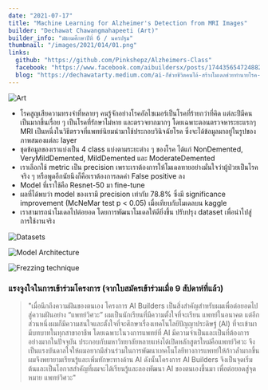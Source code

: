 ```yaml
---
date: "2021-07-17"
title: "Machine Learning for Alzheimer's Detection from MRI Images"
builder: "Dechawat Chawangmahapeeti (Art)"
builder_info: "มัธยมศึกษาปีที่ 6 / นครปฐม"
thumbnail: "/images/2021/014/01.png"
links:
  github: "https://github.com/Pinkshepz/Alzheimers-Class"
  facebook: "https://www.facebook.com/aibuildersx/posts/174435654724882"
  blog: "https://dechawatarty.medium.com/ai-ก็ช่วยชีวิตคนได้-สร้างโมเดลช่วยทำนายโรค-alzheimers-จากภาพ-mri-ด้วย-fastai-87001f755a97"
---
```


![Art](images/2021/014/01.png)

- โรคสูญเสียความทรงจำที่หลายๆ คนรู้จักอย่างโรคอัลไซเมอร์เป็นโรคที่ร้ายกว่าที่คิด แต่ละปีมีคนเป็นมากขึ้นเรื่อย ๆ เป็นโรคที่รักษาไม่หาย และตรวจยากมากๆ โดยเฉพาะตอนตรวจหาระยะแรกๆ
MRI เป็นหนึ่งในวิธีตรวจที่แพทย์นิยมนำมาใช้ประกอบวินิจฉัยโรค ซึ่งจะได้ข้อมูลมาอยู่ในรูปของภาพสมองแต่ละ layer
- ชุดข้อมูลของเราแบ่งเป็น 4 class แบ่งตามระยะต่าง ๆ ของโรค ได้แก่ NonDemented, VeryMildDemented, MildDemented และ ModerateDemented
- เราเลือกใช้ metric เป็น precision เพราะเราต้องการให้โมเดลทายอย่างมั่นใจว่าผู้ป่วยเป็นโรคจริง ๆ หรือพูดอีกนัยนึงก็คือเราต้องการลดค่า False positive ลง
- Model ที่เราใช้คือ Resnet-50 มา fine-tune 
- ผลที่ได้พบว่า model ของเรามี  precision เท่ากับ 78.8% ซึ่งมี significance improvement (McNeMar test p < 0.05) เมื่อเทียบกับโมเดลบน kaggle
- เราสามารถนำโมเดลไปต่อยอด โดยการพัฒนาโมเดลให้ดียิ่งขึ้น ปรับปรุง dataset เพื่อนำไปสู่การใช้งานจริง

![Datasets](images/2021/014/02.jpg)


![Model Architecture](images/2021/014/03.png)


![Frezzing technique](images/2021/014/04.png)

### แรงจูงใจในการเข้าร่วมโครงการ (จากใบสมัครเข้าร่วมเมื่อ 9 สัปดาห์ที่แล้ว)

> "เมื่อนึกถึงความฝันของตนเอง โครงการ AI Builders เป็นสิ่งสำคัญสำหรับผมเพื่อต่อยอดไปสู่ความฝันอย่าง “แพทย์วิศวะ” ผมเป็นนักเรียนที่มีความตั้งใจที่จะเรียน แพทย์ในอนาคต แต่อีกส่วนหนึ่งผมก็มีความสนใจและตั้งใจที่จะศึกษาเรื่องเทคโนโลยีปัญญาประดิษฐ์ (AI) ที่จะเข้ามามีบทบาทในทุกสาขาอาชีพ โดยเฉพาะในวงการแพทย์ที่ AI มีความจำเป็นและเป็นที่ต้องการอย่างมากในปัจจุบัน ประกอบกับมหาวิทยาลัยหลายแห่งได้เปิดหลักสูตรใหม่คือแพทย์วิศวะ จึงเป็นแรงบันดาลใจให้ผมอยากมีส่วนร่วมในการพัฒนาเทคโนโลยีทางการแพทย์ให้ก้าวล้ำมากขึ้น ผมจึงพยายามเรียนรู้และเพิ่มทักษะทางด้าน AI ดังนั้นโครงการ AI Builders จึงเป็นจุดเริ่มต้นและเป็นโอกาสสำคัญที่ผมจะได้เรียนรู้และลองพัฒนา AI ของตนเองขึ้นมา เพื่อต่อยอดสู่จุดหมาย แพทย์วิศวะ"